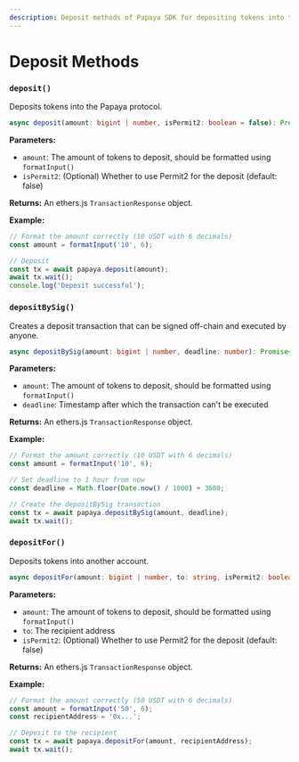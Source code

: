 ```yaml
---
description: Deposit methods of Papaya SDK for depositing tokens into the protocol
---
```


# Deposit Methods

### `deposit()`

Deposits tokens into the Papaya protocol.

```typescript
async deposit(amount: bigint | number, isPermit2: boolean = false): Promise<ethers.TransactionResponse>
```

**Parameters:**

* `amount`: The amount of tokens to deposit, should be formatted using `formatInput()`
* `isPermit2`: (Optional) Whether to use Permit2 for the deposit (default: false)

**Returns:** An ethers.js `TransactionResponse` object.

**Example:**

```typescript
// Format the amount correctly (10 USDT with 6 decimals)
const amount = formatInput('10', 6);

// Deposit
const tx = await papaya.deposit(amount);
await tx.wait();
console.log('Deposit successful');
```

### `depositBySig()`

Creates a deposit transaction that can be signed off-chain and executed by anyone.

```typescript
async depositBySig(amount: bigint | number, deadline: number): Promise<ethers.TransactionResponse>
```

**Parameters:**

* `amount`: The amount of tokens to deposit, should be formatted using `formatInput()`
* `deadline`: Timestamp after which the transaction can't be executed

**Returns:** An ethers.js `TransactionResponse` object.

**Example:**

```typescript
// Format the amount correctly (10 USDT with 6 decimals)
const amount = formatInput('10', 6);

// Set deadline to 1 hour from now
const deadline = Math.floor(Date.now() / 1000) + 3600;

// Create the depositBySig transaction
const tx = await papaya.depositBySig(amount, deadline);
await tx.wait();
```

### `depositFor()`

Deposits tokens into another account.

```typescript
async depositFor(amount: bigint | number, to: string, isPermit2: boolean = false): Promise<ethers.TransactionResponse>
```

**Parameters:**

* `amount`: The amount of tokens to deposit, should be formatted using `formatInput()`
* `to`: The recipient address
* `isPermit2`: (Optional) Whether to use Permit2 for the deposit (default: false)

**Returns:** An ethers.js `TransactionResponse` object.

**Example:**

```typescript
// Format the amount correctly (50 USDT with 6 decimals)
const amount = formatInput('50', 6);
const recipientAddress = '0x...';

// Deposit to the recipient
const tx = await papaya.depositFor(amount, recipientAddress);
await tx.wait();
```
